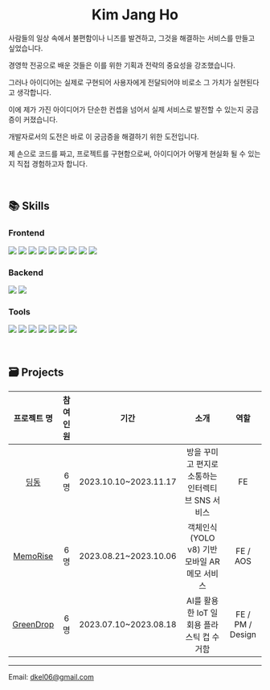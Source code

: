 # <div align=center> Kim Jang Ho </div>
<div style="text-align: left">
  
사람들의 일상 속에서 불편함이나 니즈를 발견하고, 그것을 해결하는 서비스를 만들고 싶었습니다.

경영학 전공으로 배운 것들은 이를 위한 기획과 전략의 중요성을 강조했습니다.

그러나 아이디어는 실제로 구현되어 사용자에게 전달되어야 비로소 그 가치가 실현된다고 생각합니다.

이에 제가 가진 아이디어가 단순한 컨셉을 넘어서 실제 서비스로 발전할 수 있는지 궁금증이 커졌습니다.

개발자로서의 도전은 바로 이 궁금증을 해결하기 위한 도전입니다.

제 손으로 코드를 짜고, 프로젝트를 구현함으로써, 아이디어가 어떻게 현실화 될 수 있는지 직접 경험하고자 합니다.
</div>
<br>

## <div style="text-align: left"> 📚 Skills </div> 
### <div style="text-align: left"> Frontend </div>
<p style="text-align: left">
  <img src="https://img.shields.io/badge/HTML5-000000?style=flat-square&logo=HTML5&logoColor=E34F26"/>
  <img src="https://img.shields.io/badge/CSS3-000000?style=flat-square&logo=CSS3&logoColor=1572B6"/>
  <img src="https://img.shields.io/badge/JavaScript-000000?style=flat-square&logo=JavaScript&logoColor=F7DF1E"/>
  <img src="https://img.shields.io/badge/React-000000?style=flat-square&logo=React&logoColor=61DAFB"/>
  <img src="https://img.shields.io/badge/Recoil-000000?style=flat-square&logo=Recoil&logoColor=3578E5"/>
  <img src="https://img.shields.io/badge/Redux-000000?style=flat-square&logo=Redux&logoColor=#764ABC" />
  <img src="https://img.shields.io/badge/React_Three_Fiber-000000?style=flat-square&logo=Three.js&logoColor=#000000" />
  <img src="https://img.shields.io/badge/React_Native-000000?style=flat-square&logo=react&logoColor=61DAFB" />
  <img src="https://img.shields.io/badge/Vue.js (2)-000000?style=flat-square&logo=Vue.js&logoColor=4FC08D"/>
</p>

### <div style="text-align: left"> Backend </div> 
<p style="text-align: left">
  <img src="https://img.shields.io/badge/Python-000000?style=flat-square&logo=Python&logoColor=3776AB"/>
  <img src="https://img.shields.io/badge/Django-000000?style=flat-square&logo=Django&logoColor=#092E20 "/>
</p>

  
### <div style="text-align: left"> Tools </div>   

<p style="text-align: left">
  <img src="https://img.shields.io/badge/Git-000000?style=flat-square&logo=Git&logoColor=F05032"/>
  <img src="https://img.shields.io/badge/GitHub-000000?style=flat-square&logo=Github&logoColor=ffffff"/>
  <img src="https://img.shields.io/badge/GitLab-000000?style=flat-square&logo=Gitlab&logoColor=FC6D26"/>
  <img src="https://img.shields.io/badge/Jira-000000?style=flat-square&logo=Jira&logoColor=0052CC"/>
  <img src="https://img.shields.io/badge/Notion-000000?style=flat-square&logo=Notion&logoColor=ffffff"/>
  <img src="https://img.shields.io/badge/Figma-000000?style=flat-square&logo=Figma&logoColor=F24E1E"/>
  <img src="https://img.shields.io/badge/Blender-000000?style=flat-square&logo=Blender&logoColor=#E87D0D"/>
  

</p>
</br>

## <div style="text-align: left"> 🗃 Projects </div> 

<div align=center> 
  
|프로젝트 명|참여 인원|기간|소개|역할|
|:--:|:--:|:--:|:--:|:--:|
|[딩동](https://github.com/KJH0406/DingDong)|6명|2023.10.10~2023.11.17| 방을 꾸미고 편지로 소통하는 인터렉티브 SNS 서비스 |FE|
|[MemoRise](https://github.com/KJH0406/MemoRise)|6명|2023.08.21~2023.10.06| 객체인식(YOLO v8) 기반 모바일 AR 메모 서비스| FE / AOS |
|[GreenDrop](https://github.com/KJH0406/GreenDrop/)|6명|2023.07.10~2023.08.18| AI를 활용한 IoT 일회용 플라스틱 컵 수거함|FE / PM / Design|
</div>

<hr>

Email: dkel06@gmail.com





